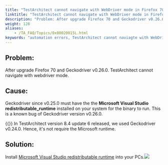 ```yaml
--- 
title: "TestArchitect cannot navigate with WebDriver mode in Firefox 70 and Geckodriver v0.26.0"
linktitle: "TestArchitect cannot navigate with WebDriver mode in Firefox 70 and Geckodriver v0.26.0"
description: "Problem: After upgrade Firefox 70 and Geckodriver v0.26.0. TestArchitect cannot navigate with webdriver mode. Cause: Geckodriver since v0.25.0 must have the the Microsoft Visual Studio ..."
weight: 128
aliases: 
    - /TA_FAQ/Topics/0x80020015L.html
keywords: "automation errors, TestArchitect cannot naviagte with WebDriver mode in Firefox 70 and Geckodriver v0.26.0"
---
```


## Problem:

After upgrade Firefox 70 and Geckodriver v0.26.0. TestArchitect cannot navigate with webdriver mode.

## Cause:

Geckodriver since v0.25.0 must have the the **Microsoft Visual Studio redistributable\_runtime** installed on your system for the binary to run. This is a known bug of Geckodriver version v0.26.0.

{{<note>}} In TestArchitect version 8.4 update 6 released, we used Geckodriver v0.24.0. Hence, it's not require the Microsoft runtime.

## Solution:

Install [Microsoft Visual Studio redistributable runtime](https://support.microsoft.com/en-us/help/2977003/the-latest-supported-visual-c-downloads) into your PCs.![](/images/TA_FAQ/Images/cannot_navigate.png)





